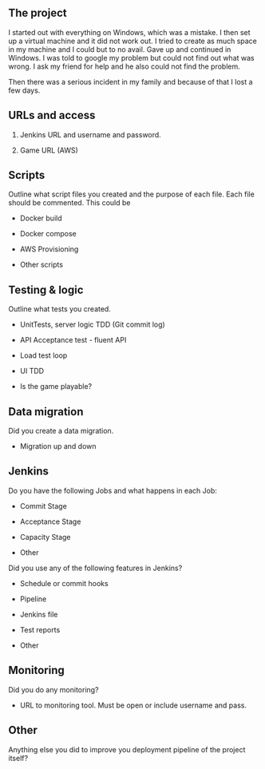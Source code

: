 ## The project
I started out with everything on Windows, which was a mistake. I then set up a virtual machine and it did not work out. I tried to create as much space in my machine and I could but to no avail. Gave up and continued in Windows.
I was told to google my problem but could not find out what was wrong. I ask my friend for help and he also could not find the problem. 

Then there was a serious incident in my family and because of that I lost a few days. 



## URLs and access

1. Jenkins URL and username and password.

2. Game URL (AWS)



## Scripts

Outline what script files you created and the purpose of each file. Each file should be commented. This could be

- Docker build

- Docker compose

- AWS Provisioning 

- Other scripts



## Testing & logic

Outline what tests you created.

- UnitTests, server logic TDD (Git commit log)

- API Acceptance test - fluent API

- Load test loop

- UI TDD

- Is the game playable?



## Data migration

Did you create a data migration.

- Migration up and down



## Jenkins

Do you have the following Jobs and what happens in each Job:

- Commit Stage

- Acceptance Stage

- Capacity Stage

- Other



Did you use any of the following features in Jenkins?

- Schedule or commit hooks

- Pipeline

- Jenkins file

- Test reports

- Other



## Monitoring

Did you do any monitoring?

- URL to monitoring tool. Must be open or include username and pass.



## Other

Anything else you did to improve you deployment pipeline of the project itself?